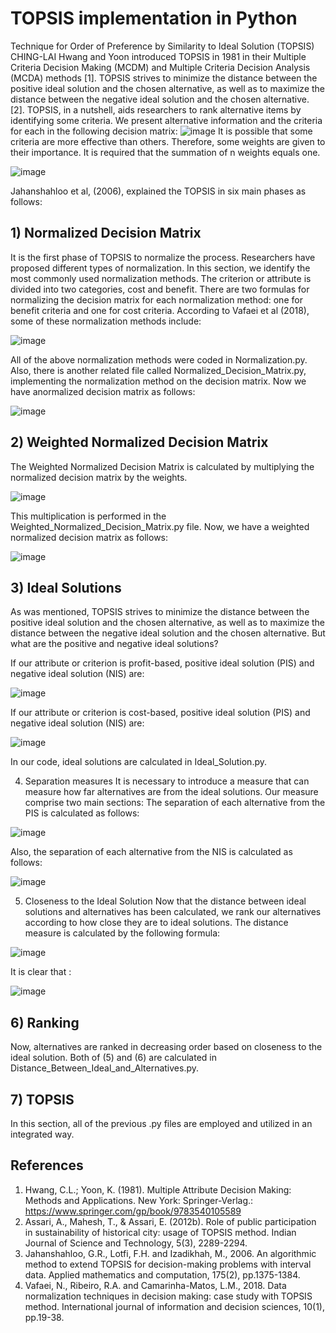 # TOPSIS implementation in Python
Technique for Order of Preference by Similarity to Ideal Solution (TOPSIS)
CHING-LAI Hwang and Yoon introduced TOPSIS in 1981 in their Multiple Criteria Decision Making (MCDM) and Multiple Criteria Decision Analysis (MCDA) methods [1]. TOPSIS strives to minimize the distance between the positive ideal solution and the chosen alternative, as well as to maximize the distance between the negative ideal solution and the chosen alternative. [2]. TOPSIS, in a nutshell, aids researchers to rank alternative items by identifying some criteria. We present alternative information and the criteria for each in the following decision matrix:
![image](https://user-images.githubusercontent.com/44522286/131339802-c16bb37c-6479-40e5-b28f-b79471b9bb26.png)
It is possible that some criteria are more effective than others. Therefore, some weights are given to their importance. It is required that the summation of n weights equals one.

![image](https://user-images.githubusercontent.com/44522286/131339921-f9ef0065-ef39-4fd6-bd52-a3e27c51b0bb.png)

Jahanshahloo et al, (2006), explained the TOPSIS in six main phases as follows: 

## 1)	Normalized Decision Matrix
It is the first phase of TOPSIS to normalize the process. Researchers have proposed different types of normalization. In this section, we identify the most commonly used normalization methods. The criterion or attribute is divided into two categories, cost and benefit. There are two formulas for normalizing the decision matrix for each normalization method: one for benefit criteria and one for cost criteria. According to Vafaei et al (2018), some of these normalization methods include:

![image](https://user-images.githubusercontent.com/44522286/131340118-1f755eb0-ea87-4a06-acf1-24a86e25c910.png)

All of the above normalization methods were coded in Normalization.py. Also, there is another related file called Normalized_Decision_Matrix.py, implementing the normalization method on the decision matrix.  Now we have anormalized decision matrix as follows:

![image](https://user-images.githubusercontent.com/44522286/131340180-3ac3ae5e-45f9-4351-a880-10da0227b1ca.png)

## 2)	Weighted Normalized Decision Matrix
The Weighted Normalized Decision Matrix is calculated by multiplying the normalized decision matrix by the weights.

![image](https://user-images.githubusercontent.com/44522286/131340240-28dd0e6c-09db-4eef-a3c3-99c9ad0ac9ab.png)

 This multiplication is performed in the Weighted_Normalized_Decision_Matrix.py file. Now, we have a weighted normalized decision matrix as follows:
 
 ![image](https://user-images.githubusercontent.com/44522286/131340385-b783aa08-cbbe-4987-8ac1-7bfeb839b793.png)

## 3)	Ideal Solutions
As was mentioned, TOPSIS strives to minimize the distance between the positive ideal solution and the chosen alternative, as well as to maximize the distance between the negative ideal solution and the chosen alternative. But what are the positive and negative ideal solutions? 

If our attribute or criterion is profit-based, positive ideal solution (PIS) and negative ideal solution (NIS) are:

![image](https://user-images.githubusercontent.com/44522286/131340856-bcc7f6b3-a812-4b0a-8e1a-7f1c8345094f.png)

If our attribute or criterion is cost-based, positive ideal solution (PIS) and negative ideal solution (NIS) are:

![image](https://user-images.githubusercontent.com/44522286/131340875-ee1777de-cacf-4725-ac2d-2c9bb870e513.png)

In our code, ideal solutions are calculated in Ideal_Solution.py.

4)	Separation measures
It is necessary to introduce a measure that can measure how far alternatives are from the ideal solutions. Our measure comprise two main sections:
The separation of each alternative from the PIS is calculated as follows:

![image](https://user-images.githubusercontent.com/44522286/131340929-b68fa07a-1728-41ac-938b-da4fd0a74cd3.png)

Also, the separation of each alternative from the NIS is calculated as follows:

![image](https://user-images.githubusercontent.com/44522286/131340955-ce9e05d2-bfb4-4544-8d0b-609623881f5f.png)

5)	Closeness to the Ideal Solution
Now that the distance between ideal solutions and alternatives has been calculated, we rank our alternatives according to how close they are to ideal solutions. The distance measure is calculated by the following formula:

![image](https://user-images.githubusercontent.com/44522286/131340990-f18f6d58-93f1-419a-958e-281accd36cfa.png)

It is clear that :

![image](https://user-images.githubusercontent.com/44522286/131341036-7899bc44-4e7b-401b-8c3e-7e22fffd571d.png)

## 6)	Ranking
Now, alternatives are ranked in decreasing order based on closeness to the ideal solution. Both of (5) and (6) are calculated in Distance_Between_Ideal_and_Alternatives.py.
## 7)	TOPSIS
In this section, all of the previous .py files are employed and utilized in an integrated way.


## References
1.	 Hwang, C.L.; Yoon, K. (1981). Multiple Attribute Decision Making: Methods and Applications. New York: Springer-Verlag.: https://www.springer.com/gp/book/9783540105589
2.	 Assari, A., Mahesh, T., & Assari, E. (2012b). Role of public participation in sustainability of historical city: usage of TOPSIS method. Indian Journal of Science and Technology, 5(3), 2289-2294.
3.	Jahanshahloo, G.R., Lotfi, F.H. and Izadikhah, M., 2006. An algorithmic method to extend TOPSIS for decision-making problems with interval data. Applied mathematics and computation, 175(2), pp.1375-1384.
4.	Vafaei, N., Ribeiro, R.A. and Camarinha-Matos, L.M., 2018. Data normalization techniques in decision making: case study with TOPSIS method. International journal of information and decision sciences, 10(1), pp.19-38.
